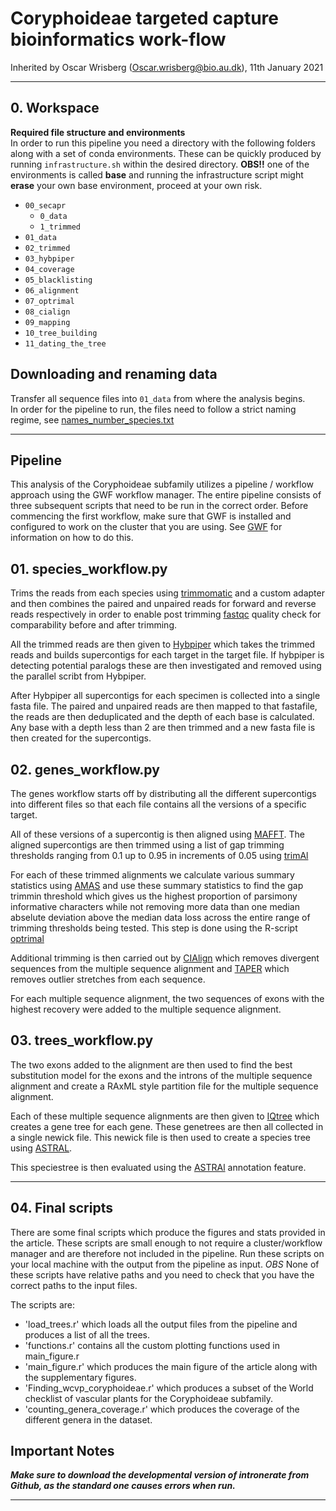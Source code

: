 # Coryphoideae targeted capture bioinformatics work-flow

Inherited by Oscar Wrisberg ([Oscar.wrisberg@bio.au.dk](mailto:Oscar.wrisberg@bio.au.dk)), 11th January 2021

* * *

## 0\. Workspace

**Required file structure and environments**  
In order to run this pipeline you need a directory with the following folders along with a set of conda environments.
These can be quickly produced by running `infrastructure.sh` within the desired directory.
**OBS!!** one of the environments is called **base** and running the infrastructure script might **erase** your own base environment, proceed at your own risk.

- `00_secapr`
  - `0_data`
  - `1_trimmed`
- `01_data`
- `02_trimmed`
- `03_hybpiper`
- `04_coverage`
- `05_blacklisting`
- `06_alignment`
- `07_optrimal`
- `08_cialign`
- `09_mapping`
- `10_tree_building`
- `11_dating_the_tree`

## Downloading and renaming data

Transfer all sequence files into `01_data` from where the analysis begins.  
In order for the pipeline to run, the files need to follow a strict naming regime, see [names_number_species.txt](./names_number_species.txt)

* * *

## Pipeline

This analysis of the Coryphoideae subfamily utilizes a pipeline / workflow approach using the GWF workflow manager.
The entire pipeline consists of three subsequent scripts that need to be run in the correct order.
Before commencing the first workflow, make sure that GWF is installed and configured to work on the cluster that you are using.
See [GWF](https://gwf.app/) for information on how to do this.

## 01\. species_workflow.py

  Trims the reads from each species using [trimmomatic](https://github.com/usadellab/Trimmomatic) and a custom adapter and then combines the paired and unpaired reads for forward and reverse reads respectively in order to enable post trimming [fastqc](https://github.com/s-andrews/FastQC) quality check for comparability before and after trimming.

  All the trimmed reads are then given to [Hybpiper](https://github.com/mossmatters/HybPiper/wiki/) which takes the trimmed reads and builds supercontigs for each target in the target file.  If hybpiper is detecting potential paralogs these are then investigated and removed using the parallel scribt from Hybpiper.

  After Hybpiper all supercontigs for each specimen is collected into a single fasta file. The paired and unpaired reads are then mapped to that fastafile, the reads are then deduplicated and the depth of each base is calculated. Any base with a depth less than 2 are then trimmed and a new fasta file is then created for the supercontigs.

## 02\. genes_workflow.py

  The genes workflow starts off by distributing all the different supercontigs into different files so that each file contains all the versions of a specific target.

  All of these versions of a supercontig is then aligned using [MAFFT](https://mafft.cbrc.jp/alignment/software/).
  The aligned supercontigs are then trimmed using a list of gap trimming thresholds ranging from 0.1 up to 0.95 in increments of 0.05 using [trimAl](http://trimal.cgenomics.org/)

  For each of these trimmed alignments we calculate various summary statistics using [AMAS](https://github.com/marekborowiec/AMAS) and use these summary statistics to find the gap trimmin threshold which gives us the highest proportion of parsimony informative characters while not removing more data than one median abselute deviation above the median data loss across the entire range of trimming thresholds being tested. This step is done using the R-script [optrimal](https://github.com/baileyp1/PhylogenomicsPipelines)

  Additional trimming is then carried out by [CIAlign](https://github.com/KatyBrown/CIAlign) which removes divergent sequences from the multiple sequence alignment and [TAPER](https://github.com/chaoszhang/TAPER) which removes outlier stretches from each sequence.

  For each multiple sequence alignment, the two sequences of exons with the highest recovery were added to the multiple sequence alignment.

## 03\. trees_workflow.py

  The two exons added to the alignment are then used to find the best substitution model for the exons and the introns of the multiple sequence alignment and create a RAxML style partition file for the multiple sequence alignment.

  Each of these multiple sequence alignments are then given to [IQtree](http://www.iqtree.org/) which creates a gene tree for each gene. These genetrees are then all collected in a single newick file. This newick file is then used to create a species tree using [ASTRAL](https://github.com/smirarab/ASTRAL).

  This speciestree is then evaluated using the [ASTRAl](https://github.com/smirarab/ASTRAL) annotation feature.

* * *

## 04\. Final scripts
  There are some final scripts which produce the figures and stats provided in the article.
  These scripts are small enough to not require a cluster/workflow manager and are therefore not included in the pipeline.
  Run these scripts on your local machine with the output from the pipeline as input.
  *OBS* None of these scripts have relative paths and you need to check that you have the correct paths to the input files. 

  The scripts are:
   - 'load_trees.r' which loads all the output files from the pipeline and produces a list of all the trees.
   - 'functions.r' contains all the custom plotting functions used in main_figure.r
   - 'main_figure.r' which produces the main figure of the article along with the supplementary figures.
   - 'Finding_wcvp_coryphoideae.r' which produces a subset of the World checklist of vascular plants for the Coryphoideae subfamily.
   - 'counting_genera_coverage.r' which produces the coverage of the different genera in the dataset.

## Important Notes

***Make sure to download the developmental version of intronerate from Github, as the standard one causes errors when run.***

* * *
